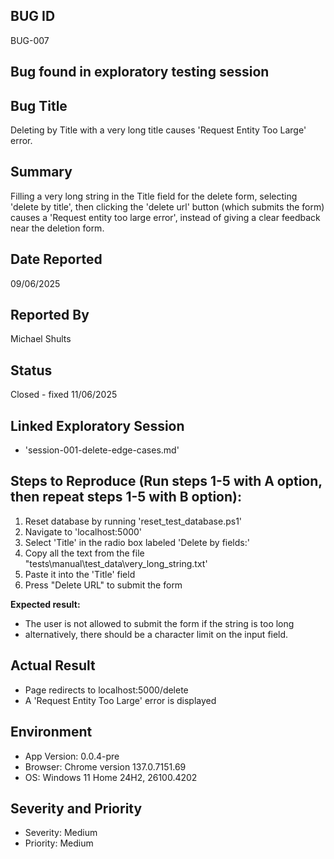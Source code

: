 ## BUG ID
BUG-007

## Bug found in exploratory testing session

## Bug Title
Deleting by Title with a very long title causes 'Request Entity Too Large' error.

## Summary
Filling a very long string in the Title field for the delete form, selecting 'delete by title', then clicking the 'delete url' button (which submits the form) causes a 'Request entity too large error', instead of giving a clear feedback near the deletion form.

## Date Reported
09/06/2025 

## Reported By
Michael Shults

## Status
Closed - fixed 11/06/2025

## Linked Exploratory Session
- 'session-001-delete-edge-cases.md'

## Steps to Reproduce (Run steps 1-5 with A option, then repeat steps 1-5 with B option):
1. Reset database by running 'reset_test_database.ps1'
2. Navigate to 'localhost:5000'
3. Select 'Title' in the radio box labeled 'Delete by fields:'
4. Copy all the text from the file "tests\manual\test_data\very_long_string.txt'
5. Paste it into the 'Title' field
6. Press "Delete URL" to submit the form



**Expected result:**
- The user is not allowed to submit the form if the string is too long
- alternatively, there should be a character limit on the input field.

## Actual Result
- Page redirects to localhost:5000/delete
- A 'Request Entity Too Large' error is displayed


## Environment
- App Version: 0.0.4-pre
- Browser: Chrome version 137.0.7151.69
- OS: Windows 11 Home 24H2, 26100.4202

## Severity and Priority
- Severity: Medium
- Priority: Medium


